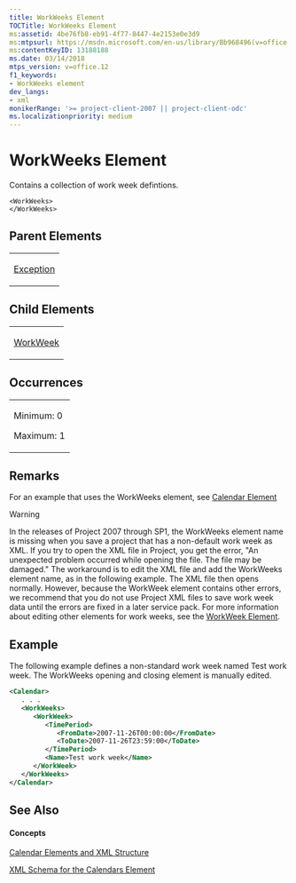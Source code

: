 ```yaml
---
title: WorkWeeks Element
TOCTitle: WorkWeeks Element
ms:assetid: 4be76fb8-eb91-4f77-8447-4e2153e0e3d9
ms:mtpsurl: https://msdn.microsoft.com/en-us/library/Bb968496(v=office.12)
ms:contentKeyID: 13188188
ms.date: 03/14/2018
mtps_version: v=office.12
f1_keywords:
- WorkWeeks element
dev_langs:
- xml
monikerRange: '>= project-client-2007 || project-client-odc'
ms.localizationpriority: medium
---
```


# WorkWeeks Element




Contains a collection of work week defintions.

    <WorkWeeks>
    </WorkWeeks>

## Parent Elements

<table>
<colgroup>
<col style="width: 100%" />
</colgroup>
<tbody>
<tr class="odd">
<td><p><a href="exception-element.md">Exception</a></p></td>
</tr>
</tbody>
</table>

## Child Elements

<table>
<colgroup>
<col style="width: 100%" />
</colgroup>
<tbody>
<tr class="odd">
<td><p><a href="workweek-element.md">WorkWeek</a></p></td>
</tr>
</tbody>
</table>

## Occurrences

<table>
<colgroup>
<col style="width: 100%" />
</colgroup>
<tbody>
<tr class="odd">
<td><p>Minimum: 0</p>
<p>Maximum: 1</p></td>
</tr>
</tbody>
</table>

## Remarks

For an example that uses the WorkWeeks element, see [Calendar Element](calendar-element.md)


> [!WARNING]
> In the releases of Project 2007 through SP1, the WorkWeeks element name is missing when you save a project that has a non-default work week as XML. If you try to open the XML file in Project, you get the error, "An unexpected problem occurred while opening the file. The file may be damaged." The workaround is to edit the XML file and add the WorkWeeks element name, as in the following example. The XML file then opens normally. However, because the WorkWeek element contains other errors, we recommend that you do not use Project XML files to save work week data until the errors are fixed in a later service pack. For more information about editing other elements for work weeks, see the <A href="workweek-element.md">WorkWeek Element</A>.


## Example

The following example defines a non-standard work week named Test work week. The WorkWeeks opening and closing element is manually edited.

``` xml
<Calendar>
   . . .
   <WorkWeeks>
      <WorkWeek>
         <TimePeriod>
            <FromDate>2007-11-26T00:00:00</FromDate>
            <ToDate>2007-11-26T23:59:00</ToDate>
         </TimePeriod>
         <Name>Test work week</Name>
      </WorkWeek>
   </WorkWeeks>
</Calendar>
```

## See Also

#### Concepts

[Calendar Elements and XML Structure](calendar-elements-and-xml-structure.md)

[XML Schema for the Calendars Element](xml-schema-for-the-calendars-element.md)

